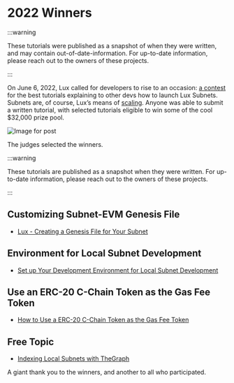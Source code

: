 # 2022 Winners

:::warning

These tutorials were published as a snapshot of when they were written, 
and may contain out-of-date-information.
For up-to-date information, please reach out to the owners of these 
projects.

:::

On June 6, 2022, Lux called for developers to rise to an occasion: [a
contest](https://medium.com/luxdefi/launches-subnet-tutorial-contest-with-32k-in-prizes-e8c81c731f2a)
for the best tutorials explaining to other devs how to launch Lux Subnets.
Subnets are, of course, Lux’s means of [scaling](https://medium.com/luxdefi/its-time-infinitely-scale-with-subnets-ab7cc91efa7f).
Anyone was able to submit a written tutorial, with selected tutorials eligible
to win some of the cool $32,000 prize pool.

![Image for post](/img/subnet-tutorial-winners.png)

The judges selected the winners.

:::warning

These tutorials are published as a snapshot when they were written. 
For up-to-date information, please reach out to the owners of these 
projects.

:::


## Customizing Subnet-EVM Genesis File

- [Lux - Creating a Genesis File for Your Subnet](./2022/lux-subnet-customization/README.md)

## Environment for Local Subnet Development

- [Set up Your Development Environment for Local Subnet Development](./2022/local-subnet-development/README.md)

## Use an ERC-20 C-Chain Token as the Gas Fee Token

- [How to Use a ERC-20 C-Chain Token as the Gas Fee Token](./2022/erc20-as-subnet-gas-token/README.md)

## Free Topic

- [Indexing Local Subnets with TheGraph](./2022/theGraph-index/README.md)

A giant thank you to the winners, and another to all who participated.
